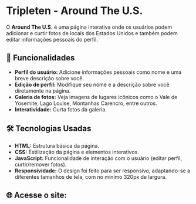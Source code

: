 # Tripleten - Around The U.S.

O **Around The U.S.** é uma página interativa onde os usuários podem adicionar e curtir fotos de locais dos Estados Unidos e também podem editar informações pessoais do perfil.

## 🚀 Funcionalidades

- **Perfil do usuário:** Adicione informações pessoais como nome e uma breve descrição sobre você.
- **Edição de perfil:** Modifique seu nome e a descrição sobre você diretamente na página.
- **Galeria de fotos:** Veja imagens de lugares icônicos como o Vale de Yosemite, Lago Louise, Montanhas Carencro, entre outros.
- **Interatividade:** Curta fotos da galeria.

## 🛠️ Tecnologias Usadas

- **HTML:** Estrutura básica da página.
- **CSS:** Estilização da página e elementos interativos.
- **JavaScript:** Funcionalidade de interação com o usuário (editar perfil, curtir/remover fotos).
- **Responsividade:** O design foi feito para ser responsivo, adaptando-se a diferentes tamanhos de tela, com no mínimo 320px de largura.

## 🌐 Acesse o site:
